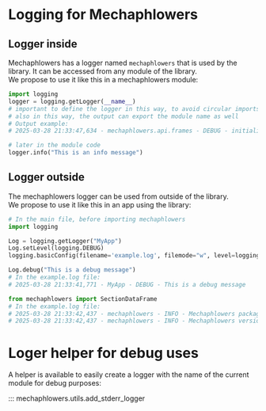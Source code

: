 # Logging for Mechaphlowers

## Logger inside

Mechaphlowers has a logger named `mechaphlowers` that is used by the library. It can be accessed from any module of the library.  
We propose to use it like this in a mechaphlowers module:
```python
import logging
logger = logging.getLogger(__name__)
# important to define the logger in this way, to avoid circular imports
# also in this way, the output can export the module name as well
# Output example: 
# 2025-03-28 21:33:47,634 - mechaphlowers.api.frames - DEBUG - initializing SectionDataFrame

# later in the module code
logger.info("This is an info message")

```

## Logger outside

The mechaphlowers logger can be used from outside of the library.  
We propose to use it like this in an app using the library:  
```python
# In the main file, before importing mechaphlowers
import logging

Log = logging.getLogger("MyApp")
Log.setLevel(logging.DEBUG)
logging.basicConfig(filename='example.log', filemode="w", level=logging.DEBUG, format='%(asctime)s - %(name)s - %(levelname)s - %(message)s')

Log.debug("This is a debug message")
# In the example.log file:
# 2025-03-28 21:33:41,771 - MyApp - DEBUG - This is a debug message

from mechaphlowers import SectionDataFrame
# In the example.log file:
# 2025-03-28 21:33:42,437 - mechaphlowers - INFO - Mechaphlowers package initialized.
# 2025-03-28 21:33:42,437 - mechaphlowers - INFO - Mechaphlowers version: ...
```

# Loger helper for debug uses

A helper is available to easily create a logger with the name of the current module for debug purposes:

::: mechaphlowers.utils.add_stderr_logger